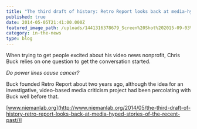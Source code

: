 ```yaml
---
title: "The third draft of history: Retro Report looks back at media-hyped stories of the recent past"
published: true
date: 2014-05-05T21:41:00.000Z
featured_image_path: /uploads/1441316378679_Screen%20Shot%202015-09-03%20at%205.39.26%20PM.png
category: in-the-news
type: blog
---
```


When trying to get people excited about his video news nonprofit, Chris Buck relies on one question to get the conversation started.

_Do power lines cause cancer?_

Buck founded Retro Report about two years ago, although the idea for an investigative, video-based media criticism project had been percolating with Buck well before that.

[www.niemanlab.org](http://www.niemanlab.org/2014/05/the-third-draft-of-history-retro-report-looks-back-at-media-hyped-stories-of-the-recent-past/)I

